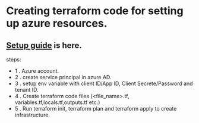 # Creating terraform code for setting up azure resources.

## [Setup guide](https://registry.terraform.io/providers/hashicorp/azurerm/latest/docs/guides/service_principal_client_secret)  is here.

steps:
- 1 . Azure account.
- 2 . create service principal in azure AD.
- 3 . setup env variable with client ID/App ID, Client Secrete/Password and tenant ID.
- 4 . Create terraform code files (<file_name>.tf, variables.tf,locals.tf,outputs.tf etc.)
- 5 . Run terraform init, terraform plan and terraform apply to create infrastructure.
